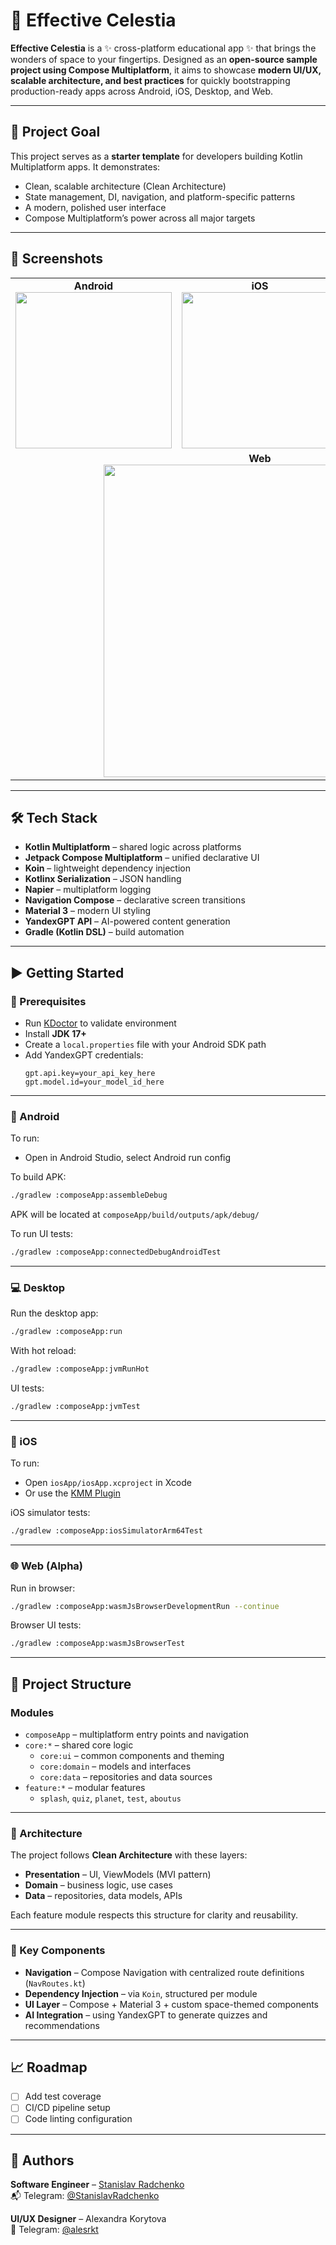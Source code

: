 
# 🌌 Effective Celestia

**Effective Celestia** is a ✨ cross-platform educational app ✨ that brings the wonders of space to your fingertips. Designed as an **open-source sample project using Compose Multiplatform**, it aims to showcase **modern UI/UX, scalable architecture, and best practices** for quickly bootstrapping production-ready apps across Android, iOS, Desktop, and Web.

---

## 🚀 Project Goal

This project serves as a **starter template** for developers building Kotlin Multiplatform apps. It demonstrates:

- Clean, scalable architecture (Clean Architecture)
- State management, DI, navigation, and platform-specific patterns
- A modern, polished user interface
- Compose Multiplatform’s power across all major targets

---

## 📸 Screenshots

<table>
  <tr>
    <td align="center"><strong>Android</strong><br/><img src="docs/media/android_demo.gif" width="250"/></td>
    <td align="center"><strong>iOS</strong><br/><img src="docs/media/ios_demo.gif" width="250"/></td>
    <td align="center"><strong>Desktop</strong><br/><img src="docs/media/macos_demo.gif" width="250"/></td>
  </tr>
  <tr>
    <td colspan="3" align="center">
      <strong>Web</strong><br/>
      <a href="https://radch-enko.github.io/effectiive.hackathon.celestia/">
        <img src="docs/media/web_demo.gif" width="500"/>
      </a>
    </td>
  </tr>
</table>

---

## 🛠️ Tech Stack

- **Kotlin Multiplatform** – shared logic across platforms  
- **Jetpack Compose Multiplatform** – unified declarative UI  
- **Koin** – lightweight dependency injection  
- **Kotlinx Serialization** – JSON handling  
- **Napier** – multiplatform logging  
- **Navigation Compose** – declarative screen transitions  
- **Material 3** – modern UI styling  
- **YandexGPT API** – AI-powered content generation  
- **Gradle (Kotlin DSL)** – build automation

---

## ▶️ Getting Started

### 🔧 Prerequisites

- Run [KDoctor](https://github.com/Kotlin/kdoctor) to validate environment
- Install **JDK 17+**
- Create a `local.properties` file with your Android SDK path
- Add YandexGPT credentials:
  ```
  gpt.api.key=your_api_key_here
  gpt.model.id=your_model_id_here
  ```

---

### 📱 Android

To run:

- Open in Android Studio, select Android run config

To build APK:

```bash
./gradlew :composeApp:assembleDebug
```

APK will be located at `composeApp/build/outputs/apk/debug/`

To run UI tests:

```bash
./gradlew :composeApp:connectedDebugAndroidTest
```

---

### 💻 Desktop

Run the desktop app:

```bash
./gradlew :composeApp:run
```

With hot reload:

```bash
./gradlew :composeApp:jvmRunHot
```

UI tests:

```bash
./gradlew :composeApp:jvmTest
```

---

### 🍏 iOS

To run:

- Open `iosApp/iosApp.xcproject` in Xcode  
- Or use the [KMM Plugin](https://plugins.jetbrains.com/plugin/14936-kotlin-multiplatform-mobile)

iOS simulator tests:

```bash
./gradlew :composeApp:iosSimulatorArm64Test
```

---

### 🌐 Web (Alpha)

Run in browser:

```bash
./gradlew :composeApp:wasmJsBrowserDevelopmentRun --continue
```

Browser UI tests:

```bash
./gradlew :composeApp:wasmJsBrowserTest
```

---

## 🧱 Project Structure

### Modules

- `composeApp` – multiplatform entry points and navigation  
- `core:*` – shared core logic  
  - `core:ui` – common components and theming  
  - `core:domain` – models and interfaces  
  - `core:data` – repositories and data sources  
- `feature:*` – modular features  
  - `splash`, `quiz`, `planet`, `test`, `aboutus`

---

### 🧭 Architecture

The project follows **Clean Architecture** with these layers:

- **Presentation** – UI, ViewModels (MVI pattern)
- **Domain** – business logic, use cases
- **Data** – repositories, data models, APIs

Each feature module respects this structure for clarity and reusability.

---

### 🔑 Key Components

- **Navigation** – Compose Navigation with centralized route definitions (`NavRoutes.kt`)  
- **Dependency Injection** – via `Koin`, structured per module  
- **UI Layer** – Compose + Material 3 + custom space-themed components  
- **AI Integration** – using YandexGPT to generate quizzes and recommendations

---

## 📈 Roadmap

- [ ] Add test coverage  
- [ ] CI/CD pipeline setup  
- [ ] Code linting configuration

---

## 👥 Authors

**Software Engineer** – [Stanislav Radchenko](https://github.com/radch-enko)  
📬 Telegram: [@StanislavRadchenko](https://t.me/StanislavRadchenko)

**UI/UX Designer** – Alexandra Korytova  
🎨 Telegram: [@alesrkt](https://t.me/alesrkt)

